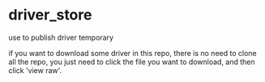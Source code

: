 driver_store
============

use to publish driver temporary

if you want to download some driver in this repo,
there is no need to clone all the repo, you just
need to click the file you want to download,
and then click 'view raw'.
